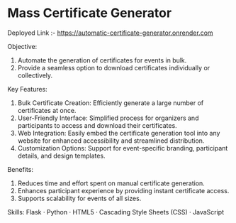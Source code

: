 # Mass Certificate Generator

Deployed Link :- https://automatic-certificate-generator.onrender.com

Objective:

1) Automate the generation of certificates for events in bulk.
2) Provide a seamless option to download certificates individually or collectively.

Key Features:

1) Bulk Certificate Creation: Efficiently generate a large number of certificates at once.
2) User-Friendly Interface: Simplified process for organizers and participants to access and download their certificates.
3) Web Integration: Easily embed the certificate generation tool into any website for enhanced accessibility and streamlined distribution.
4) Customization Options: Support for event-specific branding, participant details, and design templates.

Benefits:

1) Reduces time and effort spent on manual certificate generation.
2) Enhances participant experience by providing instant certificate access.
3) Supports scalability for events of all sizes.


Skills: Flask · Python · HTML5 · Cascading Style Sheets (CSS) · JavaScript
